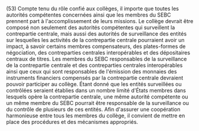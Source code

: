 (53) Compte tenu du rôle confié aux collèges, il importe que toutes les autorités compétentes concernées ainsi que les membres du SEBC prennent part à l'accomplissement de leurs missions. Le collège devrait être composé non seulement des autorités compétentes qui surveillent la contrepartie centrale, mais aussi des autorités de surveillance des entités sur lesquelles les activités de la contrepartie centrale pourraient avoir un impact, à savoir certains membres compensateurs, des plates-formes de négociation, des contreparties centrales interopérables et des dépositaires centraux de titres. Les membres du SEBC responsables de la surveillance de la contrepartie centrale et des contreparties centrales interopérables ainsi que ceux qui sont responsables de l'émission des monnaies des instruments financiers compensés par la contrepartie centrale devraient pouvoir participer au collège. Étant donné que les entités surveillées ou contrôlées seraient établies dans un nombre limité d'États membres dans lesquels opère la contrepartie centrale, une même autorité compétente ou un même membre du SEBC pourrait être responsable de la surveillance ou du contrôle de plusieurs de ces entités. Afin d'assurer une coopération harmonieuse entre tous les membres du collège, il convient de mettre en place des procédures et des mécanismes appropriés.